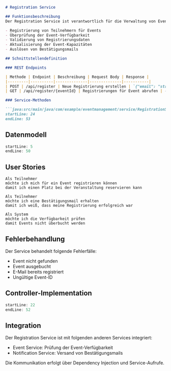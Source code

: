 ```markdown
# Registration Service

## Funktionsbeschreibung
Der Registration Service ist verantwortlich für die Verwaltung von Event-Registrierungen. Er bietet folgende Kernfunktionalitäten:

- Registrierung von Teilnehmern für Events
- Überprüfung der Event-Verfügbarkeit 
- Validierung von Registrierungsdaten
- Aktualisierung der Event-Kapazitäten
- Auslösen von Bestätigungsmails

## Schnittstellendefinition

### REST Endpoints

| Methode | Endpoint | Beschreibung | Request Body | Response |
|---------|----------|--------------|--------------|-----------|
| POST | /api/register | Neue Registrierung erstellen | `{"email": "string", "eventId": "number"}` | Registration-Objekt |
| GET | /api/register/{eventId} | Registrierungen für Event abrufen | - | Liste von Registrierungen |

### Service-Methoden

```java:src/main/java/com/example/eventmanagement/service/RegistrationService.java
startLine: 24
endLine: 53
```

## Datenmodell

```java:src/main/java/com/example/eventmanagement/model/Registration.java
startLine: 5
endLine: 50
```

## User Stories

```
Als Teilnehmer
möchte ich mich für ein Event registrieren können
damit ich einen Platz bei der Veranstaltung reservieren kann

Als Teilnehmer
möchte ich eine Bestätigungsmail erhalten
damit ich weiß, dass meine Registrierung erfolgreich war

Als System
möchte ich die Verfügbarkeit prüfen
damit Events nicht überbucht werden
```

## Fehlerbehandlung

Der Service behandelt folgende Fehlerfälle:

- Event nicht gefunden
- Event ausgebucht 
- E-Mail bereits registriert
- Ungültige Event-ID

## Controller-Implementation

```java:src/main/java/com/example/eventmanagement/controller/RegistrationController.java
startLine: 22
endLine: 52
```

## Integration

Der Registration Service ist mit folgenden anderen Services integriert:

- Event Service: Prüfung der Event-Verfügbarkeit
- Notification Service: Versand von Bestätigungsmails

Die Kommunikation erfolgt über Dependency Injection und Service-Aufrufe.
```

